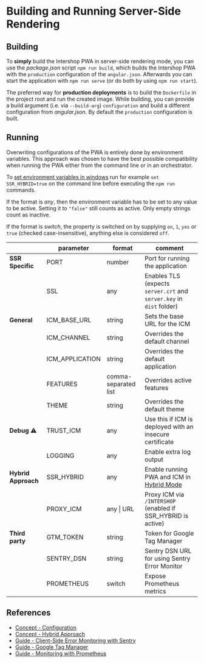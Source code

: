 <!--
kb_guide
kb_pwa
kb_everyone
kb_sync_latest_only
-->

# Building and Running Server-Side Rendering

## Building

To **simply** build the Intershop PWA in server-side rendering mode, you can use the _package.json_ script `npm run build`, which builds the Intershop PWA with the `production` configuration of the `angular.json`.
Afterwards you can start the application with `npm run serve` (or do both by using `npm run start`).

The preferred way for **production deployments** is to build the `Dockerfile` in the project root and run the created image.
While building, you can provide a build argument (i.e. via `--build-arg`) `configuration` and build a different configuration from _angular.json_.
By default the `production` configuration is built.

## Running

Overwriting configurations of the PWA is entirely done by environment variables.
This approach was chosen to have the best possible compatibility when running the PWA either from the command line or in an orchestrator.

To [set environment variables in windows](https://docs.microsoft.com/en-us/windows-server/administration/windows-commands/set_1) run for example `set SSR_HYBRID=true` on the command line before executing the `npm run` commands.

If the format is _any_, then the environment variable has to be set to any value to be active.
Setting it to `"false"` still counts as active.
Only empty strings count as inactive.

If the format is _switch_, the property is switched on by supplying `on`, `1`, `yes` or `true` (checked case-insensitive), anything else is considered `off`.

|                     | parameter       | format               | comment                                                                     |
| ------------------- | --------------- | -------------------- | --------------------------------------------------------------------------- |
| **SSR Specific**    | PORT            | number               | Port for running the application                                            |
|                     | SSL             | any                  | Enables TLS (expects `server.crt` and `server.key` in `dist` folder)         |
| **General**         | ICM_BASE_URL    | string               | Sets the base URL for the ICM                                               |
|                     | ICM_CHANNEL     | string               | Overrides the default channel                                               |
|                     | ICM_APPLICATION | string               | Overrides the default application                                           |
|                     | FEATURES        | comma-separated list | Overrides active features                                                   |
|                     | THEME           | string               | Overrides the default theme                                                 |
| **Debug** :warning: | TRUST_ICM       | any                  | Use this if ICM is deployed with an insecure certificate                    |
|                     | LOGGING         | any                  | Enable extra log output                                                     |
| **Hybrid Approach** | SSR_HYBRID      | any                  | Enable running PWA and ICM in [Hybrid Mode](../concepts/hybrid-approach.md) |
|                     | PROXY_ICM       | any \| URL           | Proxy ICM via `/INTERSHOP` (enabled if SSR_HYBRID is active)                |
| **Third party**     | GTM_TOKEN       | string               | Token for Google Tag Manager                                                |
|                     | SENTRY_DSN      | string               | Sentry DSN URL for using Sentry Error Monitor                               |
|                     | PROMETHEUS      | switch               | Expose Prometheus metrics                                                   |

## References

- [Concept - Configuration](../concepts/configuration.md)
- [Concept - Hybrid Approach](../concepts/hybrid-approach.md)
- [Guide - Client-Side Error Monitoring with Sentry](./sentry-error-monitoring.md)
- [Guide - Google Tag Manager](./google-tag-manager.md)
- [Guide - Monitoring with Prometheus](./prometheus-monitoring.md)
